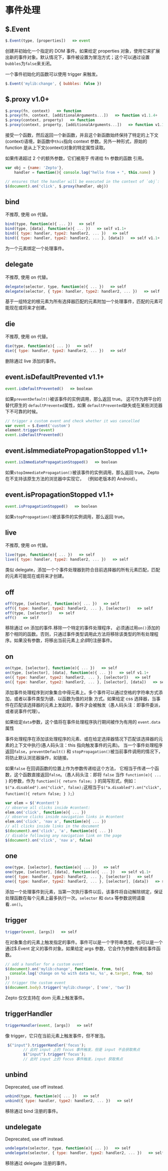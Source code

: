 # 事件处理

## $.Event

```js
$.Event(type, [properties])   => event 
```

创建并初始化一个指定的 DOM 事件。如果给定 properties 对象，使用它来扩展出新的事件对象。默认情况下，事件被设置为冒泡方式；这个可以通过设置`bubbles`为`false`来关闭。

一个事件初始化的函数可以使用 trigger 来触发。

```js
$.Event('mylib:change', { bubbles: false }) 
```

## $.proxy v1.0+

```js
$.proxy(fn, context)   => function
$.proxy(fn, context, [additionalArguments...])   => function v1.1.4+
$.proxy(context, property)   => function
$.proxy(context, property, [additionalArguments...])   => function v1.1.4+ 
```

接受一个函数，然后返回一个新函数，并且这个新函数始终保持了特定的上下文(context)语境，新函数中`this`指向 context 参数。另外一种形式，原始的 function 是从上下文(context)对象的特定属性读取。

如果传递超过 2 个的额外参数，它们被用于 传递给 fn 参数的函数 引用。

```js
var obj = {name: 'Zepto'},
    handler = function(){ console.log("hello from + ", this.name) }

// ensures that the handler will be executed in the context of `obj`:
$(document).on('click', $.proxy(handler, obj)) 
```

## bind

不推荐, 使用 on 代替。

```js
bind(type, function(e){ ... })   => self
bind(type, [data], function(e){ ... })   => self v1.1+
bind({ type: handler, type2: handler2, ... })   => self
bind({ type: handler, type2: handler2, ... }, [data])   => self v1.1+ 
```

为一个元素绑定一个处理事件。

## delegate

不推荐, 使用 on 代替。

```js
delegate(selector, type, function(e){ ... })   => self
delegate(selector, { type: handler, type2: handler2, ... })   => self 
```

基于一组特定的根元素为所有选择器匹配的元素附加一个处理事件，匹配的元素可能现在或将来才创建。

## die

不推荐, 使用 on 代替。

```js
die(type, function(e){ ... })   => self
die({ type: handler, type2: handler2, ... })   => self 
```

删除通过 live 添加的事件。

## event.isDefaultPrevented v1.1+

```js
event.isDefaultPrevented()   => boolean 
```

如果`preventDefault()`被该事件的实例调用，那么返回 true。 这可作为跨平台的替代原生的 `defaultPrevented`属性，如果 `defaultPrevented`缺失或在某些浏览器下不可靠的时候。

```js
// trigger a custom event and check whether it was cancelled
var event = $.Event('custom')
element.trigger(event)
event.isDefaultPrevented() 
```

## event.isImmediatePropagationStopped v1.1+

```js
event.isImmediatePropagationStopped()   => boolean 
```

如果`stopImmediatePropagation()`被该事件的实例调用，那么返回 true。Zepto 在不支持该原生方法的浏览器中实现它， （例如老版本的 Android）。

## event.isPropagationStopped v1.1+

```js
event.isPropagationStopped()   => boolean 
```

如果`stopPropagation()`被该事件的实例调用，那么返回 true。

## live

不推荐, 使用 on 代替。

```js
live(type, function(e){ ... })   => self
live({ type: handler, type2: handler2, ... })   => self 
```

类似 delegate，添加一个个事件处理器到符合目前选择器的所有元素匹配，匹配的元素可能现在或将来才创建。

## off

```js
off(type, [selector], function(e){ ... })   => self
off({ type: handler, type2: handler2, ... }, [selector])   => self
off(type, [selector])   => self
off()   => self 
```

移除通过 on 添加的事件.移除一个特定的事件处理程序， 必须通过用`on()`添加的那个相同的函数。否则，只通过事件类型调用此方法将移除该类型的所有处理程序。如果没有参数，将移出当前元素上*全部*的注册事件。

## on

```js
on(type, [selector], function(e){ ... })   => self
on(type, [selector], [data], function(e){ ... })   => self v1.1+
on({ type: handler, type2: handler2, ... }, [selector])   => self
on({ type: handler, type2: handler2, ... }, [selector], [data])   => self v1.1+ 
```

添加事件处理程序到对象集合中得元素上。多个事件可以通过空格的字符串方式添加，或者以事件类型为键、以函数为值的对象 方式。如果给定 css 选择器，当事件在匹配该选择器的元素上发起时，事件才会被触发（愚人码头注：即事件委派，或者说事件代理）。

如果给定`data`参数，这个值将在事件处理程序执行期间被作为有用的 `event.data` 属性

事件处理程序在添加该处理程序的元素、或在给定选择器情况下匹配该选择器的元素的上下文中执行(愚人码头注：this 指向触发事件的元素)。 当一个事件处理程序返回`false`，`preventDefault()` 和 `stopPropagation()`被当前事件调用的情况下， 将防止默认浏览器操作，如链接。

如果`false` 在回调函数的位置上作为参数传递给这个方法， 它相当于传递一个函数，这个函数直接返回`false`。（愚人码头注：即将 `false` 当作 `function(e){ ... }` 的参数，作为 `function(){ return false; }` 的简写形式，例如： `$("a.disabled").on("click", false);`这相当于`$("a.disabled").on("click", function(){ return false; } );`）

```js
var elem = $('#content')
// observe all clicks inside #content:
elem.on('click', function(e){ ... })
// observe clicks inside navigation links in #content
elem.on('click', 'nav a', function(e){ ... })
// all clicks inside links in the document
$(document).on('click', 'a', function(e){ ... })
// disable following any navigation link on the page
$(document).on('click', 'nav a', false) 
```

## one

```js
one(type, [selector], function(e){ ... })   => self
one(type, [selector], [data], function(e){ ... })   => self v1.1+
one({ type: handler, type2: handler2, ... }, [selector])   => self
one({ type: handler, type2: handler2, ... }, [selector], [data])   => self v1.1+ 
```

添加一个处理事件到元素，当第一次执行事件以后，该事件将自动解除绑定，保证处理函数在每个元素上最多执行一次。`selector` 和 `data` 等参数说明请查看`.on()`。

## trigger

```js
trigger(event, [args])   => self 
```

在对象集合的元素上触发指定的事件。事件可以是一个字符串类型，也可以是一个 通过$.Event 定义的事件对象。如果给定 args 参数，它会作为参数传递给事件函数。

```js
// add a handler for a custom event
$(document).on('mylib:change', function(e, from, to){
  console.log('change on %o with data %s, %s', e.target, from, to)
})
// trigger the custom event
$(document.body).trigger('mylib:change', ['one', 'two']) 
```

Zepto 仅仅支持在 dom 元素上触发事件。

## triggerHandler

```js
triggerHandler(event, [args])   => self 
```

像 trigger，它只在当前元素上触发事件，但不冒泡。

```js
 $("input").triggerHandler('focus');
        // 此时 input 上的 focus 事件触发，但是 input 不会获取焦点
        $("input").trigger('focus');
        // 此时 input 上的 focus 事件触发，input 获取焦点 
```

## unbind

Deprecated, use off instead.

```js
unbind(type, function(e){ ... })   => self
unbind({ type: handler, type2: handler2, ... })   => self 
```

移除通过 bind 注册的事件。

## undelegate

Deprecated, use off instead.

```js
undelegate(selector, type, function(e){ ... })   => self
undelegate(selector, { type: handler, type2: handler2, ... })   => self 
```

移除通过 delegate 注册的事件。